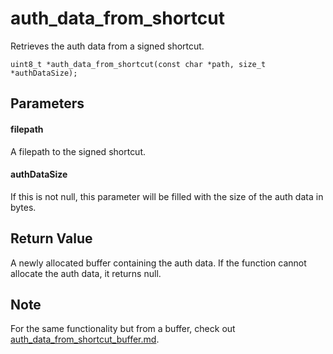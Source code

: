 # auth_data_from_shortcut
Retrieves the auth data from a signed shortcut.

`uint8_t *auth_data_from_shortcut(const char *path, size_t *authDataSize);`

## Parameters

#### filepath

A filepath to the signed shortcut.

#### authDataSize

If this is not null, this parameter will be filled with the size of the auth data in bytes.

## Return Value

A newly allocated buffer containing the auth data. If the function cannot allocate the auth data, it returns null.

## Note

For the same functionality but from a buffer, check out [auth_data_from_shortcut_buffer.md](auth_data_from_shortcut_buffer).